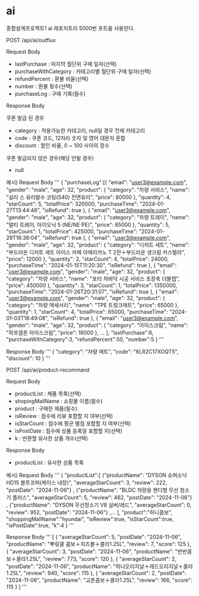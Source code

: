 # ai
종합설계프로젝트1 ai 레포지토리
5000번 포트를 사용한다.

POST /api/ai/outflux

Request Body
- lastPurchase : 마지막 월단위 구매 일자(선택)
- purchaseWithCategory : 카테고리별 월단위 구매 일자(선택)
- refundPercent : 환불 비율(선택)
- number : 환불 횟수(선택)
- purchaseLog : 구매 기록(필수)

Response Body

쿠폰 발급 된 경우
- category : 적용가능한 카테고리, null일 경우 전체 카테고리
- code : 쿠폰 코드, 12자리 숫자 및 영어 대문자 혼합
- discount : 할인 비율, 0 ~ 100 사이의 정수

쿠폰 발급되지 않은 경우(해당 안될 경우)
- null

예시)
Request Body
'''
{
    "purchaseLog":[{
        "email": "user3@example.com",
        "gender": "male",
        "age": 32,
        "product": {
            "category": "차량 서비스",
            "name": "실리 스 유리발수 코팅(S40) 전면유리",
            "price": 80000
        },
        "quantity": 4,
        "starCount": 5,
        "totalPrice": 320000,
        "purchaseTime": "2024-01-27T13:44:46",
        "isRefund": true
    },
    {
        "email": "user3@example.com",
        "gender": "male",
        "age": 32,
        "product": {
            "category": "차량 트레이",
            "name": "멀티 트레이, 아이오닉 5 (NE/NE PE)",
            "price": 85000
        },
        "quantity": 5,
        "starCount": 1,
        "totalPrice": 425000,
        "purchaseTime": "2024-01-29T16:36:04",
        "isRefund": true
    },
    {
        "email": "user3@example.com",
        "gender": "male",
        "age": 32,
        "product": {
            "category": "디저트 세트",
            "name": "부드러운 디저트 세트 아이스 카페 아메리카노 T 2잔＋부드러운 생크림 카스텔라",
            "price": 12000
        },
        "quantity": 2,
        "starCount": 4,
        "totalPrice": 24000,
        "purchaseTime": "2024-01-15T11:20:30",
        "isRefund": true
    },
    {
        "email": "user3@example.com",
        "gender": "male",
        "age": 32,
        "product": {
            "category": "차량 서비스",
            "name": "포터 차바닥 시공 서비스 초장축 더블캡",
            "price": 450000
        },
        "quantity": 3,
        "starCount": 1,
        "totalPrice": 1350000,
        "purchaseTime": "2024-01-26T20:31:07",
        "isRefund": true
    },
    {
        "email": "user3@example.com",
        "gender": "male",
        "age": 32,
        "product": {
            "category": "차량 액세서리",
            "name": "TPE 트렁크매트",
            "price": 65000
        },
        "quantity": 1,
        "starCount": 4,
        "totalPrice": 65000,
        "purchaseTime": "2024-01-03T18:49:08",
        "isRefund": true
    },
    {
        "email": "user3@example.com",
        "gender": "male",
        "age": 32,
        "product": {
            "category": "아이스크림",
            "name": "하프갤론 아이스크림",
            "price": 18000
        }, ...
    ],
    "lastPurchase":6,
    "purchaseWithCategory":3,
    "refundPercent":50,
    "number":5
}
'''

Response Body
'''
{
    "category": "차량 매트",
    "code": "6LR2C17XOQT5",
    "discount": 10
}
'''
  
POST /api/ai/product-recommand

Request Body
- productList : 제품 목록(선택)
- shopingMallName : 쇼핑몰 이름(필수)
- product : 구매한 제품(필수)
- isReview : 점수에 리뷰 포함할 지 여부(선택)
- isStarCount : 점수에 평균 별점 포함할 지 여부(선택)
- isPostDate : 점수에 상품 등록일 포함할 지(선택)
- k : 반환할 유사한 상품 개수(선택)

Response Body
- productList : 유사한 상품 목록

예시)
Request Body
'''
{
    "productList":[
        {"productName": "DYSON 슈퍼소닉 HD15 블루코퍼(케이스 내장)", "averageStarCount": 3, "review": 222, "postDate": "2024-11-06"}
        ,
        {"productName": "BLDC 차량용 핸디형 무선 청소기 플러스", "averageStarCount": 5, "review": 462, "postDate": "2024-11-06"}
        ,
        {"productName": "DYSON 무선청소기 V8 실버/레드", "averageStarCount": 0, "review": 952, "postDate": "2024-11-06"}
        ,...
    ],
    "product":"허니콤보",
    "shoppingMallName":"hyundai",
    "isReview":true,
    "isStarCount":true,
    "isPostDate":true,
    "k":4
}
'''

Response Body
'''
[
    {
        "averageStarCount": 5,
        "postDate": "2024-11-06",
        "productName": "뿌링클 콤보＋치즈볼＋콜라1.25L",
        "review": 7,
        "score": 125
    },
    {
        "averageStarCount": 3,
        "postDate": "2024-11-06",
        "productName": "반반콤보＋콜라1.25L",
        "review": 773,
        "score": 120
    },
    {
        "averageStarCount": 2,
        "postDate": "2024-11-06",
        "productName": "허니오리지날＋레드오리지날＋콜라1.25L",
        "review": 940,
        "score": 115
    },
    {
        "averageStarCount": 2,
        "postDate": "2024-11-06",
        "productName": "교촌콤보＋콜라1.25L",
        "review": 166,
        "score": 115
    }
]
'''
